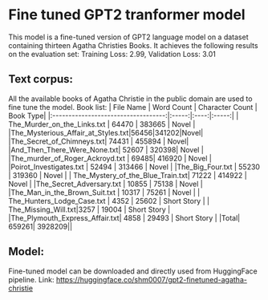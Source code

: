 # Fine tuned GPT2 tranformer model

This model is a fine-tuned version of GPT2 language model on a dataset containing thirteen Agatha Christies Books. It
achieves the following results on the evaluation set: Training Loss: 2.99, Validation Loss: 3.01

## Text corpus:
All the available books of Agatha Christie in the public domain are used to fine tune the model. 
Book list:
| File Name  | Word Count | Character Count | Book Type|
|:-----------------------------------:|:-----:|:----:|:-----:|
| The_Murder_on_the_Links.txt | 64470 | 383665 | Novel |
|The_Mysterious_Affair_at_Styles.txt|56456|341202|Novel|
|The_Secret_of_Chimneys.txt| 74431 | 455894 | Novel|
|And_Then_There_Were_None.txt| 52607 | 320398| Novel |
|The_murder_of_Roger_Ackroyd.txt | 69485|  416920 | Novel |
|Poirot_Investigates.txt | 52494 | 313466 | Novel |
|The_Big_Four.txt | 55230 | 319360 | Novel |
| The_Mystery_of_the_Blue_Train.txt| 71222 | 414922 | Novel |
|The_Secret_Adversary.txt | 10855 |  75138 | Novel |
|The_Man_in_the_Brown_Suit.txt |  10317 |  75261  | Novel |
| The_Hunters_Lodge_Case.txt | 4352 |  25602 | Short Story |
| The_Missing_Will.txt|3257  | 19004  | Short Story |
|The_Plymouth_Express_Affair.txt| 4858 |  29493  | Short Story |
|Total|  659261| 3928209||

## Model:
Fine-tuned model can be downloaded and directly used from HuggingFace pipeline. Link: 
https://huggingface.co/shm0007/gpt2-finetuned-agatha-christie
